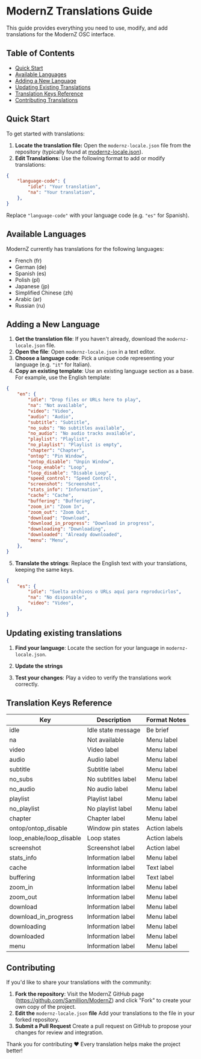 # ModernZ Translations Guide

This guide provides everything you need to use, modify, and add translations for the ModernZ OSC interface.

## Table of Contents

- [Quick Start](#quick-start)
- [Available Languages](#available-languages)
- [Adding a New Language](#adding-a-new-language)
- [Updating Existing Translations](#updating-existing-translations)
- [Translation Keys Reference](#translation-keys-reference)
- [Contributing Translations](#contributing)

## Quick Start

To get started with translations:

1. **Locate the translation file:** Open the `modernz-locale.json` file from the repository (typically found at [modernz-locale.json](/extras/locale/modernz-locale.json)).
2. **Edit Translations:** Use the following format to add or modify translations:

```json
{
    "language-code": {
        "idle": "Your translation",
        "na": "Your translation",
    },
}
```

Replace `"language-code"` with your language code (e.g. `"es"` for Spanish).

## Available Languages

ModernZ currently has translations for the following languages:

- French (fr)
- German (de)
- Spanish (es)
- Polish (pl)
- Japanese (jp)
- Simplified Chinese (zh)
- Arabic (ar)
- Russian (ru)

## Adding a New Language

1. **Get the translation file**: If you haven't already, download the `modernz-locale.json` file.
2. **Open the file**: Open `modernz-locale.json` in a text editor.
3. **Choose a language code**: Pick a unique code representing your language (e.g. `"it"` for Italian).
4. **Copy an existing template**: Use an existing language section as a base. For example, use the English template:

```json
{
    "en": {
        "idle": "Drop files or URLs here to play",
        "na": "Not available",
        "video": "Video",
        "audio": "Audio",
        "subtitle": "Subtitle",
        "no_subs": "No subtitles available",
        "no_audio": "No audio tracks available",
        "playlist": "Playlist",
        "no_playlist": "Playlist is empty",
        "chapter": "Chapter",
        "ontop": "Pin Window",
        "ontop_disable": "Unpin Window",
        "loop_enable": "Loop",
        "loop_disable": "Disable Loop",
        "speed_control": "Speed Control",
        "screenshot": "Screenshot",
        "stats_info": "Information",
        "cache": "Cache",
        "buffering": "Buffering",
        "zoom_in": "Zoom In",
        "zoom_out": "Zoom Out",
        "download": "Download",
        "download_in_progress": "Download in progress",
        "downloading": "Downloading",
        "downloaded": "Already downloaded",
        "menu": "Menu",
    },
}
```

5. **Translate the strings**: Replace the English text with your translations, keeping the same keys.

```json
{
    "es": {
        "idle": "Suelta archivos o URLs aquí para reproducirlos",
        "na": "No disponible",
        "video": "Video",
    },
}
```

## Updating existing translations

1. **Find your language**: Locate the section for your language in `modernz-locale.json`.

2. **Update the strings**

3. **Test your changes**: Play a video to verify the translations work correctly.

## Translation Keys Reference

| Key                      | Description             | Format Notes                |
| ------------------------ | ----------------------- | --------------------------- |
| idle                     | Idle state message      | Be brief                    |
| na                       | Not available           | Menu label                  |
| video                    | Video label             | Menu label                  |
| audio                    | Audio label             | Menu label                  |
| subtitle                 | Subtitle label          | Menu label                  |
| no_subs                  | No subtitles label      | Menu label                  |
| no_audio                 | No audio label          | Menu label                  |
| playlist                 | Playlist label          | Menu label                  |
| no_playlist              | No playlist label       | Menu label                  |
| chapter                  | Chapter label           | Menu label                  |
| ontop/ontop_disable      | Window pin states       | Action labels               |
| loop_enable/loop_disable | Loop states             | Action labels               |
| screenshot               | Screenshot label        | Action label                |
| stats_info               | Information label       | Menu label                  |
| cache                    | Information label       | Text label                  |
| buffering                | Information label       | Text label                  |
| zoom_in                  | Information label       | Menu label                  |
| zoom_out                 | Information label       | Menu label                  |
| download                 | Information label       | Menu label                  |
| download_in_progress     | Information label       | Menu label                  |
| downloading              | Information label       | Menu label                  |
| downloaded               | Information label       | Menu label                  |
| menu                     | Information label       | Menu label                  |

## Contributing

If you'd like to share your translations with the community:

1. **Fork the repository**: Visit the ModernZ GitHub page (https://github.com/Samillion/ModernZ) and click "Fork" to create your own copy of the project.
2. **Edit the** `modernz-locale.json` **file** Add your translations to the file in your forked repository.
3. **Submit a Pull Request** Create a pull request on GitHub to propose your changes for review and integration.

Thank you for contributing ❤️ Every translation helps make the project better!
